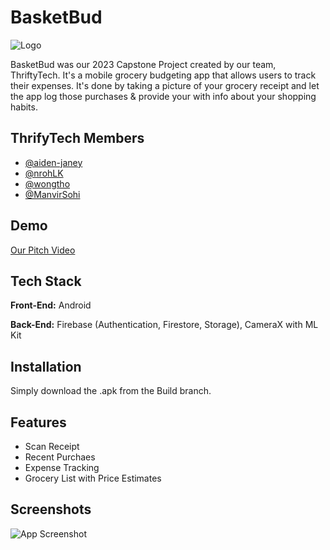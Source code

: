 # BasketBud
![Logo]()

BasketBud was our 2023 Capstone Project created by our team, ThriftyTech. It's a mobile grocery budgeting app that allows users to track their expenses.
It's done by taking a picture of your grocery receipt and let the app log those purchases & provide your with info about your shopping habits.


## ThrifyTech Members

- [@aiden-janey](https://www.github.com/aiden-janey)
- [@nrohLK](https://www.github.com/nrohK)
- [@wongtho](https://www.github.com/wongtho)
- [@ManvirSohi](https://www.github.com/ManvirSohi)


## Demo

[Our Pitch Video](https://youtu.be/Z9PtQ6ulOkI)


## Tech Stack

**Front-End:** Android

**Back-End:** Firebase (Authentication, Firestore, Storage), CameraX with ML Kit



## Installation

Simply download the .apk from the Build branch.

    
## Features

- Scan Receipt
- Recent Purchaes
- Expense Tracking
- Grocery List with Price Estimates


## Screenshots

![App Screenshot](https://via.placeholder.com/468x300?text=App+Screenshot+Here)

